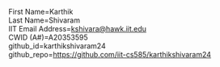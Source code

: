 First Name=Karthik  
Last Name=Shivaram  
IIT Email Address=kshivara@hawk.iit.edu  
CWID (A#)=A20353595  
github_id=karthikshivaram24  
github_repo=https://github.com/iit-cs585/karthikshivaram24  